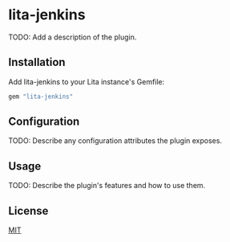 # lita-jenkins

TODO: Add a description of the plugin.

## Installation

Add lita-jenkins to your Lita instance's Gemfile:

``` ruby
gem "lita-jenkins"
```

## Configuration

TODO: Describe any configuration attributes the plugin exposes.

## Usage

TODO: Describe the plugin's features and how to use them.

## License

[MIT](http://opensource.org/licenses/MIT)
